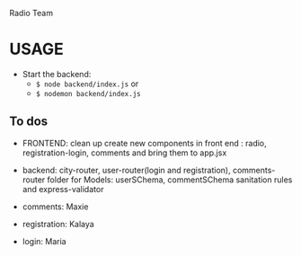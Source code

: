 Radio Team


# USAGE



- Start the backend:
    - `$ node backend/index.js`
                or
    - `$ nodemon backend/index.js`


## To dos

- FRONTEND: clean up create new components in front end : radio, registration-login, comments and bring them to app.jsx

-  backend: city-router, user-router(login and registration), comments-router
  folder for Models: userSChema, commentSChema
  sanitation rules and express-validator

- comments: Maxie
- registration: Kalaya
- login: Maria
  